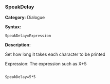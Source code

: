 ### SpeakDelay

**Category:**
Dialogue

**Syntax:**

```scorpionengine
SpeakDelay=Expression
```

**Description:**

Set how long it takes each character to be printed

Expression: The expression such as X+5

```scorpionengine

SpeakDelay=5*5

```
